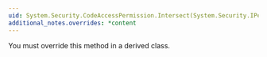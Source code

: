 ```yaml
---
uid: System.Security.CodeAccessPermission.Intersect(System.Security.IPermission)
additional_notes.overrides: *content
---
```


<p>You must override this method in a derived class.</p>



